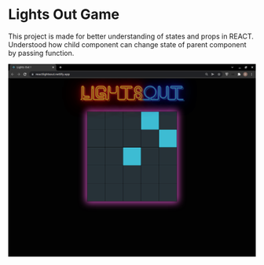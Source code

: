 # Lights Out Game
This project is made for better understanding of states and props in REACT. Understood how child component can change state of parent component by passing function.

![](https://github.com/Dhruv-praju/react-Lights-Out-game/blob/main/screenshots/img.png?raw=true)
